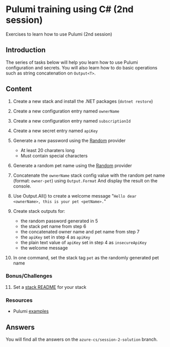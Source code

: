 # Pulumi training using C# (2nd session)

Exercises to learn how to use Pulumi (2nd session)

## Introduction

The series of tasks below will help you learn how to use Pulumi configuration and secrets. You will also learn how to do basic operations such as string concatenation on `Output<T>`.

## Content

1. Create a new stack and install the .NET packages (`dotnet restore`)
2. Create a new configuration entry named `ownerName`
3. Create a new configuration entry named `subscriptionId`
4. Create a new secret entry named `apiKey`
5. Generate a new password using the [Random](https://www.pulumi.com/registry/packages/random/) provider
   - At least 20 charaters long
   - Must contain special characters
6. Generate a random pet name using the [Random](https://www.pulumi.com/registry/packages/random/) provider
7. Concatenate the `ownerName` stack config value with the random pet name (format: `owner-pet`) using `Output.Format` And display the result on the console.
8. Use Output.All() to create a welcome message "`Hello dear <ownerName>, this is your pet <petName>.`"
9. Create stack outputs for:

   - the random password generated in 5
   - the stack pet name from step 6
   - the concatenated owner name and pet name from step 7
   - the `apiKey` set in step 4 as `apiKey`
   - the plain text value of `apiKey` set in step 4 as `insecureApiKey`
   - the welcome message

10. In one command, set the stack tag `pet` as the randomly generated pet name

### Bonus/Challenges

11. Set a [stack README](https://www.pulumi.com/blog/stack-readme/) for your stack

### Resources

- Pulumi [examples](https://github.com/pulumi/examples)

## Answers

You will find all the answers on the `azure-cs/session-2-solution` branch.
